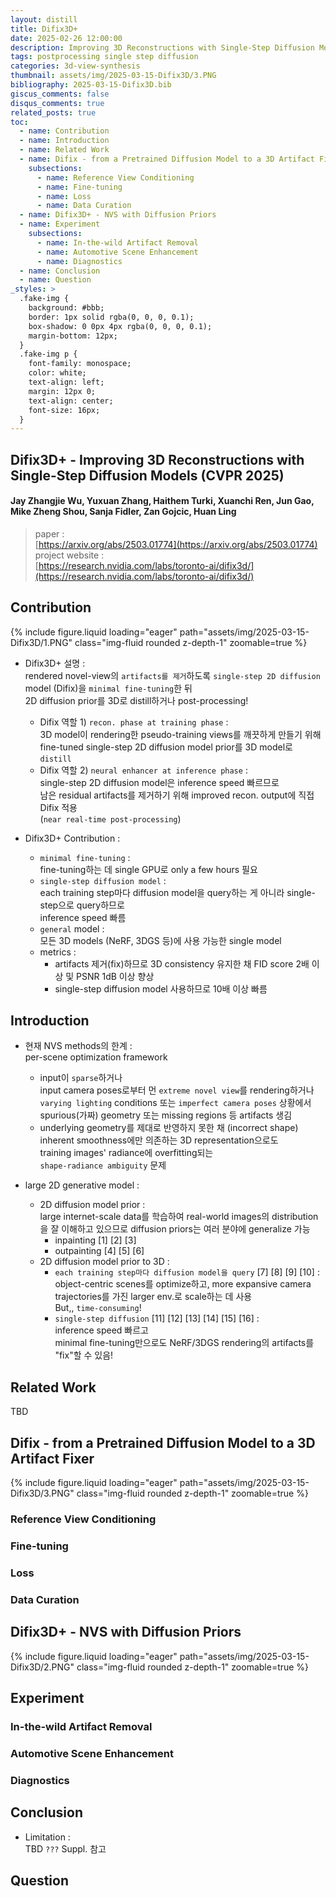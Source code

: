 ```yaml
---
layout: distill
title: Difix3D+
date: 2025-02-26 12:00:00
description: Improving 3D Reconstructions with Single-Step Diffusion Models (CVPR 2025)
tags: postprocessing single step diffusion
categories: 3d-view-synthesis
thumbnail: assets/img/2025-03-15-Difix3D/3.PNG
bibliography: 2025-03-15-Difix3D.bib
giscus_comments: false
disqus_comments: true
related_posts: true
toc:
  - name: Contribution
  - name: Introduction
  - name: Related Work
  - name: Difix - from a Pretrained Diffusion Model to a 3D Artifact Fixer
    subsections:
      - name: Reference View Conditioning
      - name: Fine-tuning
      - name: Loss
      - name: Data Curation
  - name: Difix3D+ - NVS with Diffusion Priors
  - name: Experiment
    subsections:
      - name: In-the-wild Artifact Removal
      - name: Automotive Scene Enhancement
      - name: Diagnostics
  - name: Conclusion
  - name: Question
_styles: >
  .fake-img {
    background: #bbb;
    border: 1px solid rgba(0, 0, 0, 0.1);
    box-shadow: 0 0px 4px rgba(0, 0, 0, 0.1);
    margin-bottom: 12px;
  }
  .fake-img p {
    font-family: monospace;
    color: white;
    text-align: left;
    margin: 12px 0;
    text-align: center;
    font-size: 16px;
  }
---
```


## Difix3D+ - Improving 3D Reconstructions with Single-Step Diffusion Models (CVPR 2025)

#### Jay Zhangjie Wu, Yuxuan Zhang, Haithem Turki, Xuanchi Ren, Jun Gao, Mike Zheng Shou, Sanja Fidler, Zan Gojcic, Huan Ling

> paper :  
[https://arxiv.org/abs/2503.01774](https://arxiv.org/abs/2503.01774)  
project website :  
[https://research.nvidia.com/labs/toronto-ai/difix3d/](https://research.nvidia.com/labs/toronto-ai/difix3d/)  

## Contribution

<div class="row mt-3">
    <div class="col-sm mt-3 mt-md-0">
        {% include figure.liquid loading="eager" path="assets/img/2025-03-15-Difix3D/1.PNG" class="img-fluid rounded z-depth-1" zoomable=true %}
    </div>
</div>

- Difix3D+ 설명 :  
rendered novel-view의 `artifacts를 제거`하도록 `single-step 2D diffusion` model (Difix)을 `minimal fine-tuning`한 뒤  
2D diffusion prior를 3D로 distill하거나 post-processing!
  - Difix 역할 1) `recon. phase at training phase` :  
  3D model이 rendering한 pseudo-training views를 깨끗하게 만들기 위해  
  fine-tuned single-step 2D diffusion model prior를 3D model로 `distill`
  - Difix 역할 2) `neural enhancer at inference phase` :  
  single-step 2D diffusion model은 inference speed 빠르므로  
  남은 residual artifacts를 제거하기 위해 improved recon. output에 직접 Difix 적용  
  (`near real-time post-processing`)

- Difix3D+ Contribution :  
  - `minimal fine-tuning` :  
  fine-tuning하는 데 single GPU로 only a few hours 필요
  - `single-step diffusion model` :  
  each training step마다 diffusion model을 query하는 게 아니라 single-step으로 query하므로  
  inference speed 빠름
  - `general` model :  
  모든 3D models (NeRF, 3DGS 등)에 사용 가능한 single model
  - metrics :  
    - artifacts 제거(fix)하므로 3D consistency 유지한 채 FID score 2배 이상 및 PSNR 1dB 이상 향상  
    - single-step diffusion model 사용하므로 10배 이상 빠름

## Introduction

- 현재 NVS methods의 한계 :  
per-scene optimization framework
  - input이 `sparse`하거나  
  input camera poses로부터 먼 `extreme novel view`를 rendering하거나  
  `varying lighting` conditions 또는 `imperfect camera poses` 상황에서  
  spurious(가짜) geometry 또는 missing regions 등 artifacts 생김  
  - underlying geometry를 제대로 반영하지 못한 채 (incorrect shape)  
  inherent smoothness에만 의존하는 3D representation으로도  
  training images' radiance에 overfitting되는  
  `shape-radiance ambiguity` 문제

- large 2D generative model :  
  - 2D diffusion model prior :  
  large internet-scale data를 학습하여 real-world images의 distribution을 잘 이해하고 있으므로 diffusion priors는 여러 분야에 generalize 가능
    - inpainting <d-cite key="11">[1]</d-cite> <d-cite key="64">[2]</d-cite> <d-cite key="85">[3]</d-cite>
    - outpainting <d-cite key="5">[4]</d-cite> <d-cite key="62">[5]</d-cite> <d-cite key="76">[6]</d-cite>
  - 2D diffusion model prior to 3D :  
    - `each training step마다 diffusion model을 query` <d-cite key="25">[7]</d-cite> <d-cite key="41">[8]</d-cite> <d-cite key="72">[9]</d-cite> <d-cite key="89">[10]</d-cite> :  
    object-centric scenes를 optimize하고, more expansive camera trajectories를 가진 larger env.로 scale하는 데 사용  
    But,, `time-consuming`!
    - `single-step diffusion` <d-cite key="difix">[11]</d-cite> <d-cite key="22">[12]</d-cite> <d-cite key="32">[13]</d-cite> <d-cite key="49">[14]</d-cite> <d-cite key="77">[15]</d-cite> <d-cite key="78">[16]</d-cite> :  
    inference speed 빠르고  
    minimal fine-tuning만으로도 NeRF/3DGS rendering의 artifacts를 "fix"할 수 있음!

## Related Work

TBD

## Difix - from a Pretrained Diffusion Model to a 3D Artifact Fixer

<div class="row mt-3">
    <div class="col-sm mt-3 mt-md-0">
        {% include figure.liquid loading="eager" path="assets/img/2025-03-15-Difix3D/3.PNG" class="img-fluid rounded z-depth-1" zoomable=true %}
    </div>
</div>

### Reference View Conditioning
### Fine-tuning
### Loss
### Data Curation

## Difix3D+ - NVS with Diffusion Priors

<div class="row mt-3">
    <div class="col-sm mt-3 mt-md-0">
        {% include figure.liquid loading="eager" path="assets/img/2025-03-15-Difix3D/2.PNG" class="img-fluid rounded z-depth-1" zoomable=true %}
    </div>
</div>

## Experiment

### In-the-wild Artifact Removal
### Automotive Scene Enhancement
### Diagnostics

## Conclusion

- Limitation :  
TBD `???` Suppl. 참고

## Question